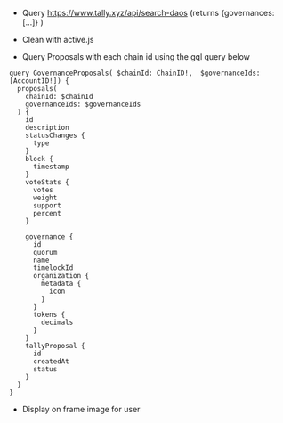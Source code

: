 - Query https://www.tally.xyz/api/search-daos
(returns {governances: [...]} )

- Clean with active.js

- Query Proposals with each chain id using the gql query below
```
query GovernanceProposals( $chainId: ChainID!,  $governanceIds: [AccountID!]) {
  proposals(
    chainId: $chainId
    governanceIds: $governanceIds
  ) {
    id
    description
    statusChanges {
      type
    }
    block {
      timestamp
    }
    voteStats {
      votes
      weight
      support
      percent
    }

    governance {
      id
      quorum
      name
      timelockId
      organization {
        metadata {
          icon
        }
      }
      tokens {
        decimals
      }
    }
    tallyProposal {
      id
      createdAt
      status
    }
  }
}
```

- Display on frame image for user
